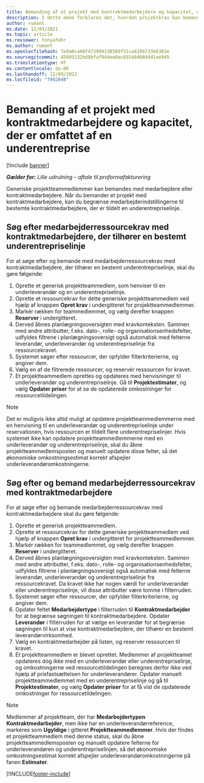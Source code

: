 ```yaml
---
title: Bemanding af et projekt med kontraktmedarbejdere og kapacitet, der er omfattet af en underentreprise
description: I dette emne forklares det, hvordan projektkrav kan bemandes ved hjælp af kontraktmedarbejdere eller kapacitet, der er omfattet af en underentreprise, i Microsoft Dynamics 365 Project Operations.
author: rumant
ms.date: 12/03/2021
ms.topic: article
ms.reviewer: tonyafehr
ms.author: rumant
ms.openlocfilehash: 7e9a0ca08f472999138589f31ca820b733b6303e
ms.sourcegitcommit: 45893132bd8bfaf944ee0ac855484684dd1ee945
ms.translationtype: HT
ms.contentlocale: da-DK
ms.lasthandoff: 12/09/2021
ms.locfileid: "7902840"
---
```

# <a name="staffing-a-project-with-contract-workers-and-subcontracted-capacity"></a>Bemanding af et projekt med kontraktmedarbejdere og kapacitet, der er omfattet af en underentreprise

[!include [banner](../../includes/dataverse-preview.md)]

_**Gælder for:** Lille udrulning - aftale til proformafakturering_

Generiske projektteammedlemmer kan bemandes med medarbejdere eller kontraktmedarbejdere. Når du bemander et projekt med kontraktmedarbejdere, kan du begrænse medarbejderindstillingerne til bestemte kontraktmedarbejdere, der er tildelt en underentrepriselinje. 

## <a name="search-for-staff-resource-requirements-with-contract-workers-that-belong-to-a-specific-subcontract-line"></a>Søg efter medarbejderressourcekrav med kontraktmedarbejdere, der tilhører en bestemt underentrepriselinje

For at søge efter og bemande med medarbejderressourcekrav med kontraktmedarbejdere, der tilhører en bestemt underentrepriselinje, skal du gøre følgende:

1. Oprette et generisk projektteammedlem, som henviser til en underleverandør og en underentrepriselinje.
2. Oprette et ressourcekrav for dette generiske projektteammedlem ved hjælp af knappen **Opret krav** i undergitteret for projektteammedlemmer.
3. Markér rækken for teammedlemmet, og vælg derefter knappen **Reserver** i undergitteret. 
4. Derved åbnes planlægningsoversigten med kravkonteksten. Sammen med andre attributter, f.eks. dato-, rolle- og organisationsenhedsfelter, udfyldes filtrene i planlægningsoversigt også automatisk med felterne leverandør, underleverandør og underentrepriselinje fra ressourcekravet.
5. Systemet søger efter ressourcer, der opfylder filterkriterierne, og angiver dem. 
6. Vælg en af de filtrerede ressourcer, og reservér ressourcen for kravet. 
7. Et projektteammedlem oprettes og opdateres med henvisninger til underleverandør og underentrepriselinje. Gå til **Projektestimater**, og vælg **Opdater priser** for at se de opdaterede omkostninger for ressourcetildelingen. 

> [!NOTE]
> Det er muligvis ikke altid muligt at opdatere projektteammedlemmerne med en henvisning til en underleverandør og underentrepriselinje under reservationen, hvis ressourcen er tildelt flere underentrepriselinjer. Hvis systemet ikke kan opdatere projektteammedlemmerne med en underleverandør og underentrepriselinje, skal du åbne projektteammedlemsposten og manuelt opdatere disse felter, så det økonomiske omkostningsestimat korrekt afspejler underleverandøromkostningerne.

## <a name="search-for-and-staff-resource-requirements-with-any-contract-worker"></a>Søg efter og bemand medarbejderressourcekrav med kontraktmedarbejdere

For at søge efter og bemande medarbejderressourcekrav med kontraktmedarbejdere skal du gøre følgende:

1. Oprette et generisk projektteammedlem.
2. Oprette et ressourcekrav for dette generiske projektteammedlem ved hjælp af knappen **Opret krav** i undergitteret for projektteammedlemmer.
3. Markér rækken for teammedlemmet, og vælg derefter knappen **Reserver** i undergitteret. 
4. Derved åbnes planlægningsoversigten med kravkonteksten. Sammen med andre attributter, f.eks. dato-, rolle- og organisationsenhedsfelter, udfyldes filtrene i planlægningsoversigt også automatisk med felterne leverandør, underleverandør og underentrepriselinje fra ressourcekravet. Da kravet ikke har nogen værdi for underleverandør eller underentrepriselinje, vil disse attributter være tomme i filterruden.
5. Systemet søger efter ressourcer, der opfylder filterkriterierne, og angiver dem.
6. Opdater feltet **Medarbejdertype** i filterruden til **Kontraktmedarbejder** for at begrænse søgningen til kontraktmedarbejdere. Opdater **Leverandør** i filterruden for at vælge en leverandør for at begrænse søgningen til kun at vise kontraktmedarbejdere, der tilhører en bestemt leverandørvirksomhed.
7. Vælg en kontraktmedarbejder på listen, og reservér ressourcen til kravet.
8. Et projektteammedlem er blevet oprettet. Medlemmer af projektteamet opdateres dog ikke med en underleverandør eller underentrepriselinje, og omkostningerne ved ressourcetildelingen beregnes derfor ikke ved hjælp af prisfastsættelsen for underleverandører. Opdater manuelt projektteammedlemmet med en underentrepriselinje og gå til **Projektestimater**, og vælg **Opdater priser** for at få vist de opdaterede omkostninger for ressourcetildelingen.

> [!NOTE]
> Medlemmer af projektteam, der har **Medarbejdertypen** **Kontraktmedarbejder**, men ikke har en underleverandørreference, markeres som **Ugyldige** i gitteret **Projektteammedlemmer**. Hvis der findes et projektteammedlem med denne status, skal du åbne projektteammedlemsposten og manuelt opdatere felterne for underleverandøren og underentrepriselinjen, så det økonomiske omkostningsestimat korrekt afspejler underleverandøromkostningerne på fanen **Estimater**. 


[!INCLUDE[footer-include](../../includes/footer-banner.md)]
